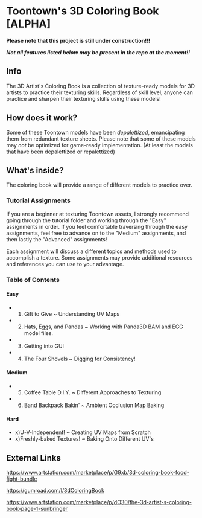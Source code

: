 # Toontown's 3D Coloring Book [ALPHA]

**Please note that this project is still under construction!!!**

***Not all features listed below may be present in the repo at the moment!!***

## Info ##
The 3D Artist's Coloring Book is a collection of texture-ready models for 3D artists to practice their texturing skills. Regardless of skill level, anyone can practice and sharpen their texturing skills using these models!

## How does it work? ##
Some of these Toontown models have been *depalettized*, emancipating them from redundant texture sheets. Please note that some of these models may *not* be optimized for game-ready implementation. (At least the models that have been depalettized or repalettized)

## What's inside? ##
The coloring book will provide a range of different models to practice over.

### Tutorial Assignments ### 
If you are a beginner at texturing Toontown assets, I strongly recommend going through the tutorial folder and working through the "Easy" assignments in order. If you feel comfortable traversing through the easy assignments, feel free to advance on to the "Medium" assignments, and then lastly the "Advanced" assignments!

Each assignment will discuss a different topics and methods used to accomplish a texture. Some assignments may provide additional resources and references you can use to your advantage. 

### Table of Contents ###

#### Easy
- 1) Gift to Give ~ Understanding UV Maps
- 2) Hats, Eggs, and Pandas ~ Working with Panda3D BAM and EGG model files.
- 3) Getting into GUI
- 4) The Four Shovels ~ Digging for Consistency!

#### Medium
- 5) Coffee Table D.I.Y. ~ Different Approaches to Texturing
- 6) Band Backpack Bakin' ~ Ambient Occlusion Map Baking


#### Hard
- x)U-V-Independent! ~ Creating UV Maps from Scratch
- x)Freshly-baked Textures! ~ Baking Onto Different UV's


## External Links ##
https://www.artstation.com/marketplace/p/G9xb/3d-coloring-book-food-fight-bundle

https://gumroad.com/l/3dColoringBook

https://www.artstation.com/marketplace/p/dO30/the-3d-artist-s-coloring-book-page-1-sunbringer

